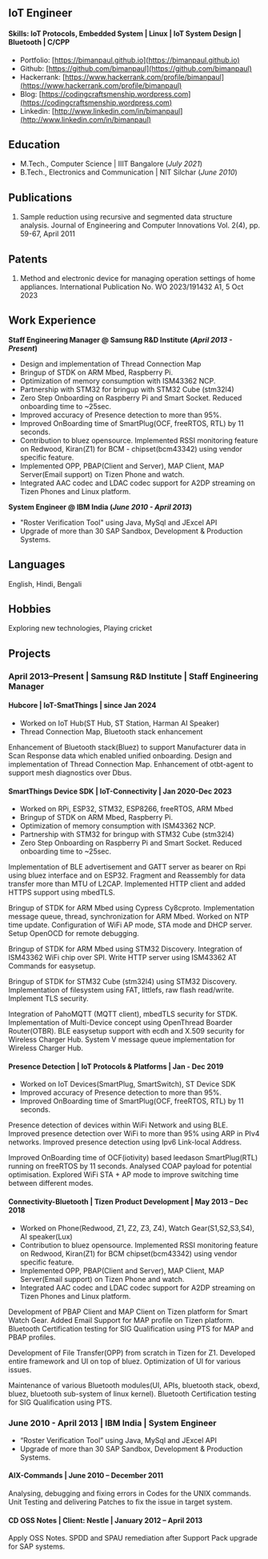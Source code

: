 ## IoT Engineer

#### Skills: IoT Protocols, Embedded System | Linux | IoT System Design | Bluetooth | C/CPP
- Portfolio: [https://bimanpaul.github.io](https://bimanpaul.github.io)
- Github: [https://github.com/bimanpaul](https://github.com/bimanpaul)
- Hackerrank: [https://www.hackerrank.com/profile/bimanpaul](https://www.hackerrank.com/profile/bimanpaul)
- Blog: [https://codingcraftsmenship.wordpress.com](https://codingcraftsmenship.wordpress.com)
- Linkedin: [http://www.linkedin.com/in/bimanpaul](http://www.linkedin.com/in/bimanpaul)

## Education
- M.Tech., Computer Science	| IIIT Bangalore (_July 2021_)
- B.Tech., Electronics and Communication | NIT Silchar (_June 2010_)

## Publications
1. Sample reduction using recursive and segmented data structure analysis.
Journal of Engineering and Computer Innovations Vol. 2(4), pp. 59-67, April 2011

## Patents
1. Method and electronic device for managing operation settings of home appliances.
International Publication No. WO 2023/191432 A1, 5 Oct 2023

## Work Experience
**Staff Engineering Manager @ Samsung R&D Institute (_April 2013 - Present_)**
- Design and implementation of Thread Connection Map
- Bringup of STDK on ARM Mbed, Raspberry Pi.
- Optimization of memory consumption with ISM43362 NCP.
- Partnership with STM32 for bringup with STM32 Cube (stm32l4)
- Zero Step Onboarding on Raspberry Pi and Smart Socket. Reduced onboarding time to ~25sec.
- Improved accuracy of Presence detection to more than 95%.
- Improved OnBoarding time of SmartPlug(OCF, freeRTOS, RTL) by 11 seconds.
- Contribution to bluez opensource. Implemented RSSI monitoring feature on Redwood, Kiran(Z1) for BCM - chipset(bcm43342) using vendor specific feature.
- Implemented OPP, PBAP(Client and Server), MAP Client, MAP Server(Email support) on Tizen Phone and watch.
- Integrated AAC codec and LDAC codec support for A2DP streaming on Tizen Phones and Linux platform.

**System Engineer @ IBM India (_June 2010 - April 2013_)**
- "Roster Verification Tool" using Java, MySql and JExcel API
- Upgrade of more than 30 SAP Sandbox, Development & Production Systems.

## Languages
English, Hindi, Bengali

## Hobbies
Exploring new technologies, Playing cricket

## Projects
### April 2013–Present | Samsung R&D Institute | Staff Engineering Manager

#### Hubcore | IoT-SmatThings | since Jan 2024
- Worked on IoT Hub(ST Hub, ST Station, Harman AI Speaker)
- Thread Connection Map, Bluetooth stack enhancement

Enhancement of Bluetooth stack(Bluez) to support Manufacturer data in Scan Response data which enabled unified onboarding. Design and implementation of Thread Connection Map. Enhancement of otbt-agent to support mesh diagnostics over Dbus.

#### SmartThings Device SDK | IoT-Connectivity | Jan 2020-Dec 2023
- Worked on RPi, ESP32, STM32, ESP8266, freeRTOS, ARM Mbed
- Bringup of STDK on ARM Mbed, Raspberry Pi.
- Optimization of memory consumption with ISM43362 NCP.
- Partnership with STM32 for bringup with STM32 Cube (stm32l4)
- Zero Step Onboarding on Raspberry Pi and Smart Socket. Reduced onboarding time to ~25sec.

Implementation of BLE advertisement and GATT server as bearer on Rpi using bluez interface and on ESP32. Fragment and Reassembly for data transfer more than MTU of L2CAP. Implemented HTTP client and added HTTPS support using mbedTLS.

Bringup of STDK for ARM Mbed using Cypress Cy8cproto. Implementation message queue, thread, synchronization for ARM Mbed. Worked on NTP time update. Configuration of WiFi AP mode, STA mode and DHCP server. Setup OpenOCD for remote debugging.

Bringup of STDK for ARM Mbed using STM32 Discovery.  Integration of ISM43362 WiFi chip over SPI. Write HTTP server using ISM43362  AT Commands for easysetup.

Bringup of STDK for STM32 Cube (stm32l4) using STM32 Discovery. Implementation of filesystem using FAT, littlefs, raw flash read/write. Implement TLS security.

Integration of PahoMQTT (MQTT client), mbedTLS security for STDK. Implementation of Multi-Device concept using OpenThread Boarder Router(OTBR). BLE easysetup support with ecdh and X.509 security for Wireless Charger Hub. System V message queue implementation for Wireless Charger Hub.

#### Presence Detection | IoT Protocols & Platforms | Jan  - Dec 2019
- Worked on IoT Devices(SmartPlug, SmartSwitch), ST Device SDK
- Improved accuracy of Presence detection to more than 95%.
- Improved OnBoarding time of SmartPlug(OCF, freeRTOS, RTL) by 11 seconds.

Presence detection of devices within WiFi Network and using BLE. Improved presence detection over WiFi to more than 95% using ARP in PIv4 networks. Improved presence detection using Ipv6 Link-local Address.

Improved OnBoarding time of OCF(iotivity) based leedason SmartPlug(RTL) running on freeRTOS by 11 seconds. Analysed COAP payload for potential optimisation. Explored WiFi STA + AP mode to improve switching time between different modes.

#### Connectivity-Bluetooth | Tizen Product Development | May 2013 – Dec 2018
- Worked on Phone(Redwood, Z1, Z2, Z3, Z4), Watch Gear(S1,S2,S3,S4), AI speaker(Lux)
- Contribution to bluez opensource. Implemented RSSI monitoring feature on Redwood, Kiran(Z1) for BCM chipset(bcm43342) using vendor specific feature.
- Implemented OPP, PBAP(Client and Server), MAP Client, MAP Server(Email support) on Tizen Phone and watch.
- Integrated AAC codec and LDAC codec support for A2DP streaming on Tizen Phones and Linux platform.

Development of PBAP Client and MAP Client on Tizen platform for Smart Watch Gear. Added Email Support for MAP profile on Tizen platform.  Bluetooth Certification testing for SIG Qualification using PTS for MAP and PBAP profiles.

Development of File Transfer(OPP) from scratch in Tizen for Z1. Developed entire framework and UI on top of bluez. Optimization of UI for various issues.

Maintenance of various Bluetooth modules(UI, APIs, bluetooth stack, obexd, bluez, bluetooth sub-system of linux kernel). Bluetooth Certification testing for SIG Qualification using PTS.

### June 2010 - April 2013 | IBM India | System Engineer
- “Roster Verification Tool” using Java, MySql and JExcel API
- Upgrade of more than 30 SAP Sandbox, Development & Production Systems.

#### AIX-Commands | June 2010 – December 2011
Analysing, debugging and fixing errors in Codes  for the UNIX commands. Unit Testing and delivering Patches to fix the issue in target system.

#### CD OSS Notes | Client: Nestle | January 2012 – April 2013
Apply OSS Notes. SPDD and SPAU remediation after Support Pack upgrade for SAP systems.
